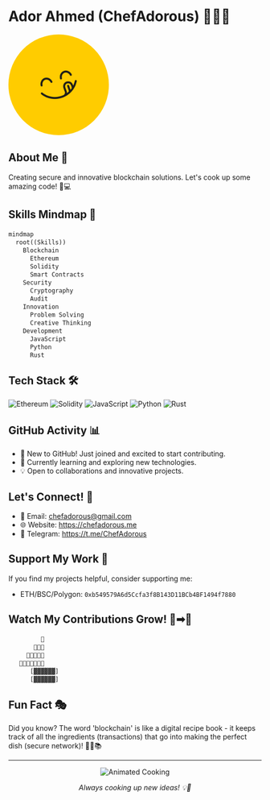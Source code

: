 # Ador Ahmed (ChefAdorous) 👨‍🍳✨

<img src="me.png" alt="Ador Ahmed" width="200" style="border-radius:50%;">

## About Me 🚀
Creating secure and innovative blockchain solutions. Let's cook up some amazing code! 🍳💻

## Skills Mindmap 🧠
```mermaid
mindmap
  root((Skills))
    Blockchain
      Ethereum
      Solidity
      Smart Contracts
    Security
      Cryptography
      Audit
    Innovation
      Problem Solving
      Creative Thinking
    Development
      JavaScript
      Python
      Rust
```

## Tech Stack 🛠️
![Ethereum](https://img.shields.io/badge/-Ethereum-3C3C3D?style=flat-square&logo=Ethereum&logoColor=white)
![Solidity](https://img.shields.io/badge/-Solidity-363636?style=flat-square&logo=Solidity&logoColor=white)
![JavaScript](https://img.shields.io/badge/-JavaScript-F7DF1E?style=flat-square&logo=javascript&logoColor=black)
![Python](https://img.shields.io/badge/-Python-3776AB?style=flat-square&logo=Python&logoColor=white)
![Rust](https://img.shields.io/badge/-Rust-000000?style=flat-square&logo=Rust&logoColor=white)

## GitHub Activity 📊
- 🎉 New to GitHub! Just joined and excited to start contributing.
- 🌱 Currently learning and exploring new technologies.
- 💡 Open to collaborations and innovative projects.

## Let's Connect! 🤝
- 📧 Email: chefadorous@gmail.com
- 🌐 Website: https://chefadorous.me
- 📱 Telegram: https://t.me/ChefAdorous

## Support My Work 💖
If you find my projects helpful, consider supporting me:
- ETH/BSC/Polygon: `0xb549579A6d5Ccfa3f8B143D11BCb4BF1494f7880`

## Watch My Contributions Grow! 🌱➡🌳
```
         🌱
       🌿🌿🌿
     🌳🌳🌳🌳🌳
   🌴🌴🌴🌴🌴🌴🌴
      [▓▓▓▓▓▓]
      [▓▓▓▓▓▓]
```

## Fun Fact 🎭
Did you know? The word 'blockchain' is like a digital recipe book - it keeps track of all the ingredients (transactions) that go into making the perfect dish (secure network)! 👨‍🍳📚

---

<p align="center">
  <img src="https://media.giphy.com/media/L8K62iTDkzGX6/giphy.gif" width="200" alt="Animated Cooking">
</p>

<p align="center">
  <i>Always cooking up new ideas! 💡🍳</i>
</p>
